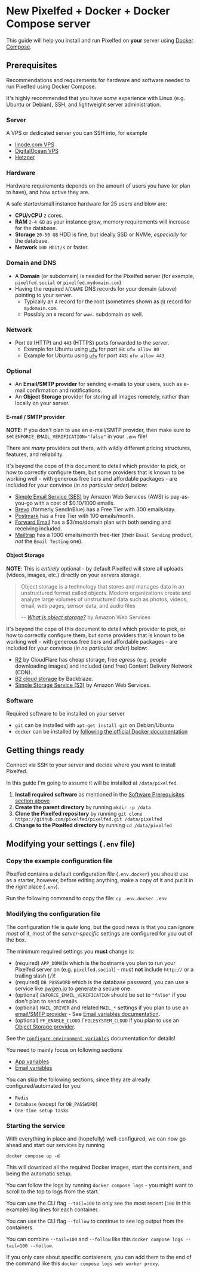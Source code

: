 # New Pixelfed + Docker + Docker Compose server

This guide will help you install and run Pixelfed on **your** server using [Docker Compose](https://docs.docker.com/compose/).

## Prerequisites

Recommendations and requirements for hardware and software needed to run Pixelfed using Docker Compose.

It's highly recommended that you have *some* experience with Linux (e.g. Ubuntu or Debian), SSH, and lightweight server administration.

### Server

A VPS or dedicated server you can SSH into, for example

* [linode.com VPS](https://www.linode.com/)
* [DigitalOcean VPS](https://digitalocean.com/)
* [Hetzner](https://www.hetzner.com/)

### Hardware

Hardware requirements depends on the amount of users you have (or plan to have), and how active they are.

A safe starter/small instance hardware for 25 users and blow are:

* **CPU/vCPU** `2` cores.
* **RAM** `2-4 GB` as your instance grow, memory requirements will increase for the database.
* **Storage** `20-50 GB` HDD is fine, but ideally SSD or NVMe, *especially* for the database.
* **Network** `100 Mbit/s` or faster.

### Domain and DNS

* A **Domain** (or subdomain) is needed for the Pixelfed server (for example, `pixelfed.social` or `pixelfed.mydomain.com`)
* Having the required `A`/`CNAME` DNS records for your domain (above) pointing to your server.
  * Typically an `A` record for the root (sometimes shown as `@`) record for `mydomain.com`.
  * Possibly an `A` record for `www.` subdomain as well.

### Network

* Port `80` (HTTP) and `443` (HTTPS) ports forwarded to the server.
  * Example for Ubuntu using [`ufw`](https://help.ubuntu.com/community/UFW) for port `80`: `ufw allow 80`
  * Example for Ubuntu using [`ufw`](https://help.ubuntu.com/community/UFW) for port `443`: `ufw allow 443`

### Optional

* An **Email/SMTP provider** for sending e-mails to your users, such as e-mail confirmation and notifications.
* An **Object Storage** provider for storing all images remotely, rather than locally on your server.

#### E-mail / SMTP provider

**NOTE**: If you don't plan to use en e-mail/SMTP provider, then make sure to set  `ENFORCE_EMAIL_VERIFICATION="false"` in your `.env` file!

There are *many* providers out there, with wildly different pricing structures, features, and reliability.

It's beyond the cope of this document to detail which provider to pick, or how to correctly configure them, but some providers that is known to be working well - with generous free tiers and affordable packages - are included for your convince (*in no particular order*) below:

* [Simple Email Service (SES)](https://aws.amazon.com/ses/) by Amazon Web Services (AWS) is pay-as-you-go with a cost of $0.10/1000 emails.
* [Brevo](https://www.brevo.com/) (formerly SendInBlue) has a Free Tier with 300 emails/day.
* [Postmark](https://postmarkapp.com/) has a Free Tier with 100 emails/month.
* [Forward Email](https://forwardemail.net/en/private-business-email?pricing=true) has a $3/mo/domain plan with both sending and receiving included.
* [Mailtrap](https://mailtrap.io/email-sending/) has a 1000 emails/month free-tier (their `Email Sending` product, *not* the `Email Testing` one).

#### Object Storage

**NOTE**: This is *entirely* optional - by default Pixelfed will store all uploads (videos, images, etc.) directly on your servers storage.

> Object storage is a technology that stores and manages data in an unstructured format called objects. Modern organizations create and analyze large volumes of unstructured data such as photos, videos, email, web pages, sensor data, and audio files
>
> -- [*What is object storage?*](https://aws.amazon.com/what-is/object-storage/) by Amazon Web Services

It's beyond the cope of this document to detail which provider to pick, or how to correctly configure them, but some providers that is known to be working well - with generous free tiers and affordable packages - are included for your convince (*in no particular order*) below:

* [R2](https://www.cloudflare.com/developer-platform/r2/) by CloudFlare has cheap storage, free *egress* (e.g. people downloading images) and included (and free) Content Delivery Network (CDN).
* [B2 cloud storage](https://www.backblaze.com/cloud-storage) by Backblaze.
* [Simple Storage Service (S3)](https://aws.amazon.com/s3/) by Amazon Web Services.

### Software

Required software to be installed on your server

* `git` can be installed with `apt-get install git` on Debian/Ubuntu
* `docker` can be installed by [following the official Docker documentation](https://docs.docker.com/engine/install/)

## Getting things ready

Connect via SSH to your server and decide where you want to install Pixelfed.

In this guide I'm going to assume it will be installed at `/data/pixelfed`.

1. **Install required software** as mentioned in the [Software Prerequisites section above](#software)
1. **Create the parent directory** by running `mkdir -p /data`
1. **Clone the Pixelfed repository** by running `git clone https://github.com/pixelfed/pixelfed.git /data/pixelfed`
1. **Change to the Pixelfed directory** by running `cd /data/pixelfed`

## Modifying your settings (`.env` file)

### Copy the example configuration file

Pixelfed contains a default configuration file (`.env.docker`) you should use as a starter, however, before editing anything, make a copy of it and put it in the *right* place (`.env`).

Run the following command to copy the file: `cp .env.docker .env`

### Modifying the configuration file

The configuration file is *quite* long, but the good news is that you can ignore *most* of it, most of the *server-specific* settings are configured for you out of the box.

The minimum required settings you **must** change is:

* (required) `APP_DOMAIN` which is the hostname you plan to run your Pixelfed server on (e.g. `pixelfed.social`) - must **not** include `http://` or a trailing slash (`/`)!
* (required) `DB_PASSWORD` which is the database password, you can use a service like [pwgen.io](https://pwgen.io/en/) to generate a secure one.
* (optional) `ENFORCE_EMAIL_VERIFICATION` should be set to `"false"` if you don't plan to send emails.
* (optional) `MAIL_DRIVER` and related `MAIL_*` settings if you plan to use an [email/SMTP provider](#e-mail--smtp-provider) - See [Email variables documentation](https://docs.pixelfed.org/running-pixelfed/installation/#email-variables).
* (optional) `PF_ENABLE_CLOUD` / `FILESYSTEM_CLOUD` if you plan to use an [Object Storage provider](#object-storage).

See the [`Configure environment variables`](https://docs.pixelfed.org/running-pixelfed/installation/#app-variables) documentation for details!

You need to mainly focus on following sections

* [App variables](https://docs.pixelfed.org/running-pixelfed/installation/#app-variables)
* [Email variables](https://docs.pixelfed.org/running-pixelfed/installation/#email-variables)

You can skip the following sections, since they are already configured/automated for you:

* `Redis`
* `Database` (except for `DB_PASSWORD`)
* `One-time setup tasks`

### Starting the service

With everything in place and (hopefully) well-configured, we can now go ahead and start our services by running

```shell
docker compose up -d
```

This will download all the required Docker images, start the containers, and being the automatic setup.

You can follow the logs by running `docker compose logs` - you might want to scroll to the top to logs from the start.

You can use the CLI flag `--tail=100` to only see the most recent (`100` in this example) log lines for each container.

You can use the CLI flag `--follow` to continue to see log output from the containers.

You can combine `--tail=100` and `--follow` like this `docker compose logs --tail=100 --follow`.

If you only care about specific contaieners, you can add them to the end of the command like this `docker compose logs web worker proxy`.
